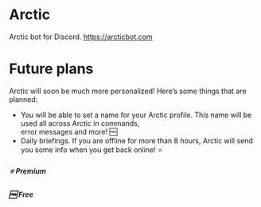 # Arctic
Arctic bot for Discord. https://arcticbot.com

# Future plans
Arctic will soon be much more personalized! Here’s some things that are planned:
- You will be able to set a name for your Arctic profile. This name will be used all across Arctic in commands,<br>error messages and more! 🆓
- Daily briefings. If you are offline for more than 8 hours, Arctic will send you some info when you get back online! ⭐️ 

<h5>⭐️ Premium</h5>
<h5>🆓 Free</h5>
